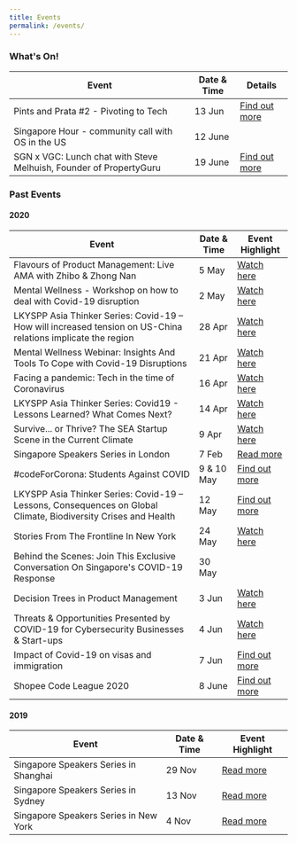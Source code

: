```yaml
---
title: Events
permalink: /events/
---
```


### What's On!

| Event  | Date & Time | Details |
|---|---|---|
| Pints and Prata #2 - Pivoting to Tech | 13 Jun | [Find out more](https://www.singaporeglobalnetwork.com/events/pintsprata2/) |
| Singapore Hour - community call with OS in the US | 12 June | 
| SGN x VGC: Lunch chat with Steve Melhuish, Founder of PropertyGuru | 19 June | [Find out more](https://www.singaporeglobalnetwork.com/events/sgn-vgc-property-guru/) |


### Past Events

#### 2020

| Event  | Date & Time | Event Highlight |
|---|---|---| 
| Flavours of Product Management: Live AMA with Zhibo & Zhong Nan | 5 May |  [Watch here](https://youtu.be/DaNSJq3ln-Y) |
| Mental Wellness - Workshop on how to deal with Covid-19 disruption | 2 May | [Watch here](https://youtu.be/GLItys0isHE) |
| LKYSPP Asia Thinker Series: Covid-19 – How will increased tension on US-China relations implicate the region | 28 Apr | [Watch here](https://www.facebook.com/singaporeglobalnetwork/posts/3439500522744732) |
| Mental Wellness Webinar: Insights And Tools To Cope with Covid-19 Disruptions | 21 Apr | [Watch here](https://youtu.be/l1jOD4KvSK8) |
| Facing a pandemic: Tech in the time of Coronavirus | 16 Apr | [Watch here](https://youtu.be/ltsAlBM6Gvs) |
| LKYSPP Asia Thinker Series: Covid19 - Lessons Learned? What Comes Next? | 14 Apr | [Watch here](https://www.facebook.com/nuslkyspp/videos/515163069176839/) |
| Survive... or Thrive? The SEA Startup Scene in the Current Climate | 9 Apr | [Watch here](https://youtu.be/mNguMfFilvc) |
| Singapore Speakers Series in London | 7 Feb | [Read more](https://www.singaporeglobalnetwork.com/events/ssslondon-feb2020) |
| #codeForCorona: Students Against COVID | 9 & 10 May | [Find out more](https://www.eventbrite.sg/e/codeforcorona-students-against-covid-tickets-101453431946) |
| LKYSPP Asia Thinker Series: Covid-19 – Lessons, Consequences on Global Climate, Biodiversity Crises and Health | 12 May | [Find out more](https://lkyspp.nus.edu.sg/news-events/events/details/covid-19-lessons-consequences-on-global-climate-biodiversity-crises-and-health) |
| Stories From The Frontline In New York | 24 May | [Watch here](https://youtu.be/O5wgsIsV2zs) |
| Behind the Scenes: Join This Exclusive Conversation On Singapore's COVID-19 Response | 30 May | 
| Decision Trees in Product Management | 3 Jun | [Watch here](https://www.youtube.com/watch?v=ht-kMF0AisA&t=3s) |
| Threats & Opportunities Presented by COVID-19 for Cybersecurity Businesses & Start-ups | 4 Jun | [Watch here](https://www.youtube.com/watch?v=iSTgrO_TaaE&t=11s) |
| Impact of Covid-19 on visas and immigration | 7 Jun | [Find out more](https://go.gov.sg/immigrationtalk) |
| Shopee Code League 2020 | 8 June | [Find out more](https://www.singaporeglobalnetwork.com/events/shopee-code-league-2020/) |

#### 2019

| Event  | Date & Time | Event Highlight |
|---|---|---|
| Singapore Speakers Series in Shanghai | 29 Nov | [Read more](https://www.singaporeglobalnetwork.com/events/ssssha-nov2019) |
| Singapore Speakers Series in Sydney  | 13 Nov | [Read more](https://www.singaporeglobalnetwork.com/events/ssssyd-nov2019) |
| Singapore Speakers Series in New York | 4 Nov | [Read more](https://www.singaporeglobalnetwork.com/events/sssny-nov2019) |
